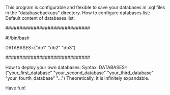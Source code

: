 This program is configurable and flexible to save your databases in .sql files in the "databasebackups" directory.
How to configure databases.list:
Default content of databases.list:

##############################

 #!/bin/bash
 
 DATABASES=("db1" "db2" "db3")

##############################

How to deploy your own databases:
 Syntax: 
  DATABASES=("your_first_database" "your_second_database" "your_third_database" "your_fourth_database" "...")
 Theoretically, it is infinitely expandable.

Have fun! 
